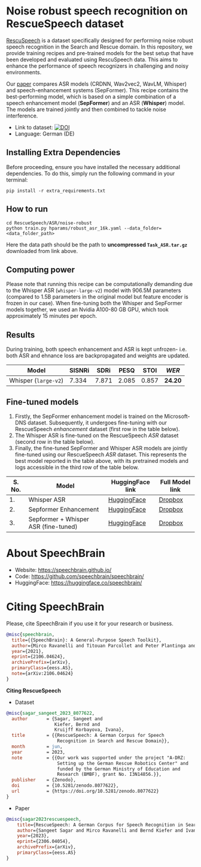 # Noise robust speech recognition on RescueSpeech dataset
[RescuSpeech](https://doi.org/10.5281/zenodo.8077622) is a dataset specifically designed for performing noise robust speech recognition in the Search and Rescue domain. In this repository, we provide training recipes and pre-trained models for the best setup that have been developed and evaluated using RescuSpeech data. This aims to enhance the performance of speech recognizers in challenging and noisy environments.

Our [paper](https://arxiv.org/abs/2306.04054) compares ASR models (CRDNN, Wav2vec2, WavLM, Whisper) and speech-enhancement systems (SepFormer). This recipe contains the best-performing model, which is based on a simple combination of a speech enhancement model (**SepFormer**) and an ASR (**Whisper**) model. The models are trained jointly and then combined to tackle noise interference.

- Link to dataset: [![DOI](https://zenodo.org/badge/DOI/10.5281/zenodo.8077622.svg)](https://doi.org/10.5281/zenodo.8077622)
- Language: German (DE)


## Installing Extra Dependencies

Before proceeding, ensure you have installed the necessary additional dependencies. To do this, simply run the following command in your terminal:

```
pip install -r extra_requirements.txt
```

## How to run
```
cd RescueSpeech/ASR/noise-robust
python train.py hparams/robust_asr_16k.yaml --data_folder=<data_folder_path>
```
Here the data path should be the path to **uncompressed `Task_ASR.tar.gz`** downloaded from link above.

## Computing power
Please note that running this recipe can be computationally demanding due to the Whisper ASR (`whisper-large-v2`) model with 906.5M parameters (compared to 1.5B parameters in the original model but feature encoder is frozen in our case). When fine-tuning both the Whisper and SepFormer models together, we used an Nvidia A100-80 GB GPU, which took approximately 15 minutes per epoch.

## Results
During training, both speech enhancement and ASR is kept unfrozen- i.e. both ASR and ehnance loss are backpropagated and weights are updated.

| Model | SISNRi | SDRi | PESQ   | STOI  | *WER*   |
|------ |--------|-------|-------|-------|----   |
| Whisper (`large-v2`)| 7.334 | 7.871 | 2.085 | 0.857 | **24.20** |


## Fine-tuned models
1. Firstly, the SepFormer enhancement model is trained on the Microsoft-DNS dataset. Subsequently, it undergoes fine-tuning with our RescueSpeech *enhancement* dataset (first row in the table below).
2. The Whisper ASR is fine-tuned on the RescueSpeech *ASR* dataset (second row in the table below).
3. Finally, the fine-tuned SepFormer and Whisper ASR models are jointly fine-tuned using our RescueSpeech *ASR* dataset. This represents the best model reported in the table above, with its pretrained models and logs accessible in the third row of the table below.

|S. No. |  Model        | HuggingFace link                               | Full Model link                                |
|---|----------------|------------------------------------------------|------------------------------------------------|
| 1. | Whisper ASR    | [HuggingFace](https://huggingface.co/speechbrain/whisper_rescuespeech)             | [Dropbox](https://www.dropbox.com/sh/dgmgi0b3bfxlfo4/AAAo3EYPXUEMZRTdRDzhw4lea?dl=0)             |
| 2. | Sepformer Enhancement   | [HuggingFace](https://huggingface.co/speechbrain/sepformer_rescuespeech)            | [Dropbox](https://www.dropbox.com/sh/edrna82oarivkzl/AACsiGQXnbAYa_bfTJzjY23qa?dl=0)            |
| 3. | Sepformer +  Whisper ASR  (fine-tuned)  |  [HuggingFace](https://huggingface.co/sangeet2020/noisy-whisper-resucespeech)            | [Dropbox](https://www.dropbox.com/sh/nk55xm0saa5qfly/AAC6yHgJnQalFMePgKFZqVfPa?dl=0)            |


# **About SpeechBrain**
- Website: https://speechbrain.github.io/
- Code: https://github.com/speechbrain/speechbrain/
- HuggingFace: https://huggingface.co/speechbrain/


# **Citing SpeechBrain**
Please, cite SpeechBrain if you use it for your research or business.

```bibtex
@misc{speechbrain,
  title={{SpeechBrain}: A General-Purpose Speech Toolkit},
  author={Mirco Ravanelli and Titouan Parcollet and Peter Plantinga and Aku Rouhe and Samuele Cornell and Loren Lugosch and Cem Subakan and Nauman Dawalatabad and Abdelwahab Heba and Jianyuan Zhong and Ju-Chieh Chou and Sung-Lin Yeh and Szu-Wei Fu and Chien-Feng Liao and Elena Rastorgueva and François Grondin and William Aris and Hwidong Na and Yan Gao and Renato De Mori and Yoshua Bengio},
  year={2021},
  eprint={2106.04624},
  archivePrefix={arXiv},
  primaryClass={eess.AS},
  note={arXiv:2106.04624}
}
```


**Citing RescueSpeech**
- Dataset
```bibtex
@misc{sagar_sangeet_2023_8077622,
  author       = {Sagar, Sangeet and
                  Kiefer, Bernd and
                  Kruijff Korbayova, Ivana},
  title        = {{RescueSpeech: A German Corpus for Speech
                   Recognition in Search and Rescue Domain}},
  month        = jun,
  year         = 2023,
  note         = {{Our work was supported under the project "A-DRZ:
                   Setting up the German Rescue Robotics Center" and
                   funded by the German Ministry of Education and
                   Research (BMBF), grant No. I3N14856.}},
  publisher    = {Zenodo},
  doi          = {10.5281/zenodo.8077622},
  url          = {https://doi.org/10.5281/zenodo.8077622}
}
```
- Paper
```bibtex
@misc{sagar2023rescuespeech,
    title={RescueSpeech: A German Corpus for Speech Recognition in Search and Rescue Domain},
    author={Sangeet Sagar and Mirco Ravanelli and Bernd Kiefer and Ivana Kruijff Korbayova and Josef van Genabith},
    year={2023},
    eprint={2306.04054},
    archivePrefix={arXiv},
    primaryClass={eess.AS}
}
```
